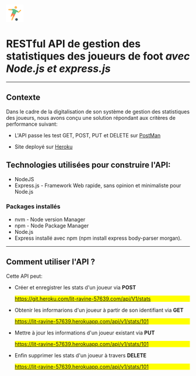 ![](./icons8-football-48.png)
# **RESTful API de gestion des statistiques des joueurs de foot  _avec Node.js et express.js_**

---
## Contexte
Dans le cadre de la digitalisation de son système de gestion des statistiques des joueurs, nous avons conçu une solution répondant aux critères de performance suivant: 

- L'API passe les test GET, POST, PUT et DELETE sur [PostMan](https://www.postman.com/)

- Site deployé sur [Heroku](https://dashboard.heroku.com/)

## Technologies utilisées pour construire l'API:
- NodeJS
- Express.js - Framework Web rapide, sans opinion et minimaliste pour  Node.js

### Packages installés 
- nvm - Node version Manager 
- npm - Node Package Manager 
- Node.js
- Express installé avec npm (npm install express body-parser morgan).

---
## Comment utiliser l'API ?
Cette API peut:
- Créer et enregistrer les stats d'un joueur via **POST** <p style="background-color:yellow">https://git.heroku.com/lit-ravine-57639.com/api/V1/stats</p>


- Obtenir les informarions d'un joueur à partir de son identifiant via **GET** <p style="background-color:yellow">https://lit-ravine-57639.herokuapp.com/api/v1/stats/101</p>

- Mettre à jour les informations d'un joueur existant via **PUT** <p style="background-color:yellow">https://lit-ravine-57639.herokuapp.com/api/v1/stats/101</p>

- Enfin supprimer les stats d'un joueur à travers **DELETE** <p style="background-color:yellow">https://lit-ravine-57639.herokuapp.com/api/v1/stats/101</p>
